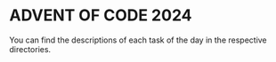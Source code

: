 # ADVENT OF CODE 2024

You can find the descriptions of each task of the day in the respective directories.